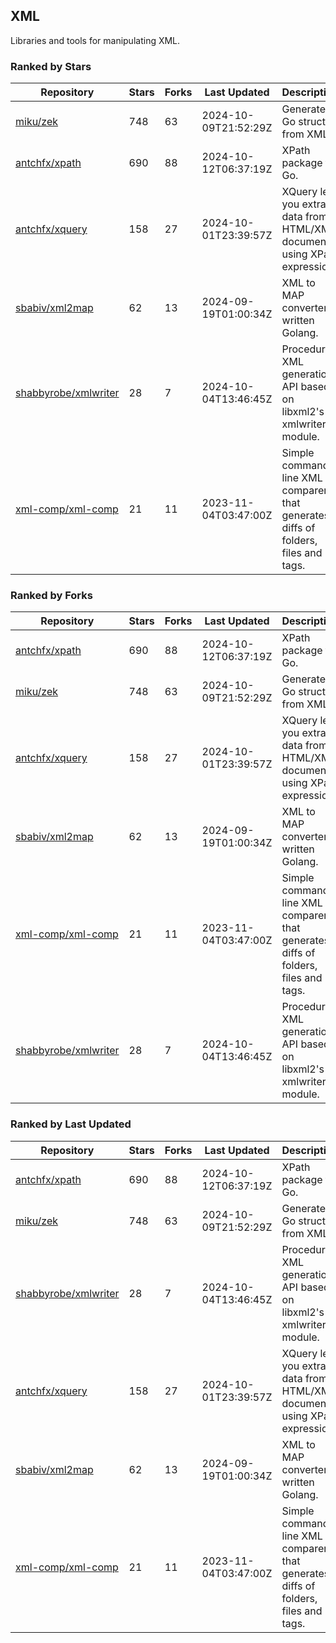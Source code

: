 ## XML

Libraries and tools for manipulating XML.

### Ranked by Stars

| Repository | Stars | Forks | Last Updated | Description | 
|------------|-------|-------|--------------|-------------|
| [miku/zek](https://github.com/miku/zek) | 748 | 63 | 2024-10-09T21:52:29Z |  Generate a Go struct from XML. |
| [antchfx/xpath](https://github.com/antchfx/xpath) | 690 | 88 | 2024-10-12T06:37:19Z |  XPath package for Go. |
| [antchfx/xquery](https://github.com/antchfx/xquery) | 158 | 27 | 2024-10-01T23:39:57Z |  XQuery lets you extract data from HTML/XML documents using XPath expression. |
| [sbabiv/xml2map](https://github.com/sbabiv/xml2map) | 62 | 13 | 2024-09-19T01:00:34Z |  XML to MAP converter written Golang. |
| [shabbyrobe/xmlwriter](https://github.com/shabbyrobe/xmlwriter) | 28 | 7 | 2024-10-04T13:46:45Z |  Procedural XML generation API based on libxml2's xmlwriter module. |
| [xml-comp/xml-comp](https://github.com/xml-comp/xml-comp) | 21 | 11 | 2023-11-04T03:47:00Z |  Simple command line XML comparer that generates diffs of folders, files and tags. |

### Ranked by Forks

| Repository | Stars | Forks | Last Updated | Description | 
|------------|-------|-------|--------------|-------------|
| [antchfx/xpath](https://github.com/antchfx/xpath) | 690 | 88 | 2024-10-12T06:37:19Z |  XPath package for Go. |
| [miku/zek](https://github.com/miku/zek) | 748 | 63 | 2024-10-09T21:52:29Z |  Generate a Go struct from XML. |
| [antchfx/xquery](https://github.com/antchfx/xquery) | 158 | 27 | 2024-10-01T23:39:57Z |  XQuery lets you extract data from HTML/XML documents using XPath expression. |
| [sbabiv/xml2map](https://github.com/sbabiv/xml2map) | 62 | 13 | 2024-09-19T01:00:34Z |  XML to MAP converter written Golang. |
| [xml-comp/xml-comp](https://github.com/xml-comp/xml-comp) | 21 | 11 | 2023-11-04T03:47:00Z |  Simple command line XML comparer that generates diffs of folders, files and tags. |
| [shabbyrobe/xmlwriter](https://github.com/shabbyrobe/xmlwriter) | 28 | 7 | 2024-10-04T13:46:45Z |  Procedural XML generation API based on libxml2's xmlwriter module. |

### Ranked by Last Updated

| Repository | Stars | Forks | Last Updated | Description | 
|------------|-------|-------|--------------|-------------|
| [antchfx/xpath](https://github.com/antchfx/xpath) | 690 | 88 | 2024-10-12T06:37:19Z |  XPath package for Go. |
| [miku/zek](https://github.com/miku/zek) | 748 | 63 | 2024-10-09T21:52:29Z |  Generate a Go struct from XML. |
| [shabbyrobe/xmlwriter](https://github.com/shabbyrobe/xmlwriter) | 28 | 7 | 2024-10-04T13:46:45Z |  Procedural XML generation API based on libxml2's xmlwriter module. |
| [antchfx/xquery](https://github.com/antchfx/xquery) | 158 | 27 | 2024-10-01T23:39:57Z |  XQuery lets you extract data from HTML/XML documents using XPath expression. |
| [sbabiv/xml2map](https://github.com/sbabiv/xml2map) | 62 | 13 | 2024-09-19T01:00:34Z |  XML to MAP converter written Golang. |
| [xml-comp/xml-comp](https://github.com/xml-comp/xml-comp) | 21 | 11 | 2023-11-04T03:47:00Z |  Simple command line XML comparer that generates diffs of folders, files and tags. |

